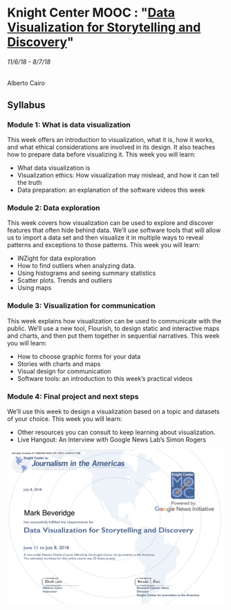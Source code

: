 # Knight Center MOOC : "[Data Visualization for Storytelling and Discovery](https://journalismcourses.org/DE0618.html)"
###### 11/6/18 - 8/7/18

Alberto Cairo

## Syllabus
### Module 1: What is data visualization
This week offers an introduction to visualization, what it is, how it works, and what ethical considerations are involved in its design. It also teaches how to prepare data before visualizing it. This week you will learn:

* What data visualization is
* Visualization ethics: How visualization may mislead, and how it can tell the truth
* Data preparation: an explanation of the software videos this week

### Module 2: Data exploration
This week covers how visualization can be used to explore and discover features that often hide behind data. We’ll use software tools that will allow us to import a data set and then visualize it in multiple ways to reveal patterns and exceptions to those patterns. This week you will learn:

* INZight for data exploration
* How to find outliers when analyzing data.
* Using histograms and seeing summary statistics
* Scatter plots. Trends and outliers
* Using maps

### Module 3: Visualization for communication
This week explains how visualization can be used to communicate with the public. We’ll use a new tool, Flourish, to design static and interactive maps and charts, and then put them together in sequential narratives. This week you will learn:

* How to choose graphic forms for your data
* Stories with charts and maps
* Visual design for communication
* Software tools: an introduction to this week’s practical videos

### Module 4: Final project and next steps
We’ll use this week to design a visualization based on a topic and datasets of your choice. This week you will learn:

* Other resources you can consult to keep learning about visualization.
* Live Hangout: An Interview with Google News Lab’s Simon Rogers

![certificate](DE0618_Certificate.png "certificate")